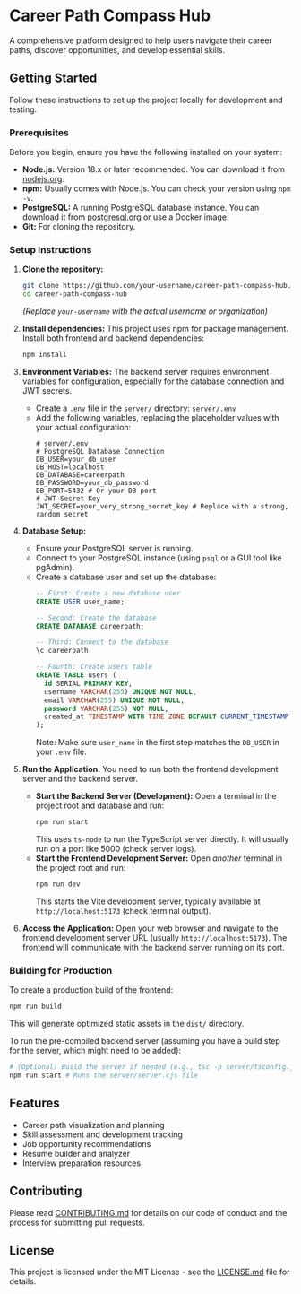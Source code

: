 # Career Path Compass Hub

A comprehensive platform designed to help users navigate their career paths, discover opportunities, and develop essential skills.

## Getting Started
Follow these instructions to set up the project locally for development and testing.

### Prerequisites
Before you begin, ensure you have the following installed on your system:
-   **Node.js:** Version 18.x or later recommended. You can download it from [nodejs.org](https://nodejs.org/).
-   **npm:** Usually comes with Node.js. You can check your version using `npm -v`.
-   **PostgreSQL:** A running PostgreSQL database instance. You can download it from [postgresql.org](https://www.postgresql.org/) or use a Docker image.
-   **Git:** For cloning the repository.

### Setup Instructions
1.  **Clone the repository:**
    ```bash
    git clone https://github.com/your-username/career-path-compass-hub.git
    cd career-path-compass-hub
    ```
    *(Replace *`your-username`* with the actual username or organization)*

2.  **Install dependencies:**
    This project uses npm for package management. Install both frontend and backend dependencies:
    ```bash
    npm install
    ```

3.  **Environment Variables:**
    The backend server requires environment variables for configuration, especially for the database connection and JWT secrets.
    -   Create a `.env` file in the `server/` directory: `server/.env`
    -   Add the following variables, replacing the placeholder values with your actual configuration:
        ```dotenv
        # server/.env
        # PostgreSQL Database Connection
        DB_USER=your_db_user
        DB_HOST=localhost
        DB_DATABASE=careerpath
        DB_PASSWORD=your_db_password
        DB_PORT=5432 # Or your DB port
        # JWT Secret Key
        JWT_SECRET=your_very_strong_secret_key # Replace with a strong, random secret
        ```

4.  **Database Setup:**
    -   Ensure your PostgreSQL server is running.
    -   Connect to your PostgreSQL instance (using `psql` or a GUI tool like pgAdmin).
    -   Create a database user and set up the database:
        ```sql
        -- First: Create a new database user
        CREATE USER user_name;
        
        -- Second: Create the database
        CREATE DATABASE careerpath;
        
        -- Third: Connect to the database
        \c careerpath
        
        -- Fourth: Create users table
        CREATE TABLE users (
          id SERIAL PRIMARY KEY,
          username VARCHAR(255) UNIQUE NOT NULL,
          email VARCHAR(255) UNIQUE NOT NULL,
          password VARCHAR(255) NOT NULL,
          created_at TIMESTAMP WITH TIME ZONE DEFAULT CURRENT_TIMESTAMP
        );
        ```
        Note: Make sure `user_name` in the first step matches the `DB_USER` in your `.env` file.

5.  **Run the Application:**
    You need to run both the frontend development server and the backend server.
    -   **Start the Backend Server (Development):**
        Open a terminal in the project root and database and run:
        ```bash
        npm run start
        ```
        This uses `ts-node` to run the TypeScript server directly. It will usually run on a port like 5000 (check server logs).
    -   **Start the Frontend Development Server:**
        Open *another* terminal in the project root and run:
        ```bash
        npm run dev
        ```
        This starts the Vite development server, typically available at `http://localhost:5173` (check terminal output).

6.  **Access the Application:**
    Open your web browser and navigate to the frontend development server URL (usually `http://localhost:5173`). The frontend will communicate with the backend server running on its port.

### Building for Production
To create a production build of the frontend:
```bash
npm run build
```
This will generate optimized static assets in the `dist/` directory.

To run the pre-compiled backend server (assuming you have a build step for the server, which might need to be added):
```bash
# (Optional) Build the server if needed (e.g., tsc -p server/tsconfig.json)
npm run start # Runs the server/server.cjs file
```

## Features
- Career path visualization and planning
- Skill assessment and development tracking
- Job opportunity recommendations
- Resume builder and analyzer
- Interview preparation resources

## Contributing
Please read [CONTRIBUTING.md](CONTRIBUTING.md) for details on our code of conduct and the process for submitting pull requests.

## License
This project is licensed under the MIT License - see the [LICENSE.md](LICENSE.md) file for details.
